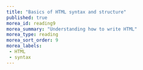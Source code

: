 ```yaml
---
title: "Basics of HTML syntax and structure"
published: true
morea_id: reading9
morea_summary: "Understanding how to write HTML"
morea_type: reading
morea_sort_order: 9
morea_labels:
 - HTML
 - syntax
---
```


